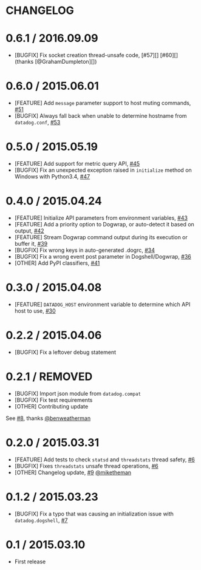 # CHANGELOG

0.6.1 / 2016.09.09
==================
* [BUGFIX] Fix socket creation thread-unsafe code, [#57][] [#60][] (thanks [@GrahamDumpleton][])

0.6.0 / 2015.06.01
==================
* [FEATURE] Add `message` parameter support to host muting commands, [#51][]
* [BUGFIX] Always fall back when unable to determine hostname from `datadog.conf`, [#53][]

0.5.0 / 2015.05.19
==================
* [FEATURE] Add support for metric query API, [#45][]
* [BUGFIX] Fix an unexpected exception raised in `initialize` method on Windows with Python3.4, [#47][]

0.4.0 / 2015.04.24
==================
* [FEATURE] Initialize API parameters from environment variables, [#43][]
* [FEATURE] Add a priority option to Dogwrap, or auto-detect it based on output, [#42][]
* [FEATURE] Stream Dogwrap command output during its execution or buffer it, [#39][]
* [BUGFIX] Fix wrong keys in auto-generated .dogrc, [#34][]
* [BUGFIX] Fix a wrong event post parameter in Dogshell/Dogwrap, [#36][]
* [OTHER] Add PyPI classifiers, [#41][]

0.3.0 / 2015.04.08
==================

* [FEATURE] `DATADOG_HOST` environment variable to determine which API host to use, [#30][]

0.2.2 / 2015.04.06
==================

* [BUGFIX] Fix a leftover debug statement

0.2.1 / REMOVED
==================

* [BUGFIX] Import json module from `datadog.compat`
* [BUGFIX] Fix test requirements
* [OTHER] Contributing update

See [#8][], thanks [@benweatherman][]

0.2.0 / 2015.03.31
==================

* [FEATURE] Add tests to check `statsd` and `threadstats` thread safety, [#6][]
* [BUGFIX] Fixes `threadstats` unsafe thread operations, [#6][]
* [OTHER] Changelog update, [#9][] [@miketheman][]

0.1.2 / 2015.03.23
==================

* [BUGFIX] Fix a typo that was causing an initialization issue with `datadog.dogshell`, [#7][]

0.1 / 2015.03.10
================

- First release

<!--- The following link definition list is generated by PimpMyChangelog --->
[#6]: https://github.com/DataDog/datadogpy/issues/6
[#7]: https://github.com/DataDog/datadogpy/issues/7
[#8]: https://github.com/DataDog/datadogpy/issues/8
[#9]: https://github.com/DataDog/datadogpy/issues/9
[#30]: https://github.com/DataDog/datadogpy/issues/30
[#34]: https://github.com/DataDog/datadogpy/issues/34
[#36]: https://github.com/DataDog/datadogpy/issues/36
[#39]: https://github.com/DataDog/datadogpy/issues/39
[#41]: https://github.com/DataDog/datadogpy/issues/41
[#42]: https://github.com/DataDog/datadogpy/issues/42
[#43]: https://github.com/DataDog/datadogpy/issues/43
[#45]: https://github.com/DataDog/datadogpy/issues/45
[#47]: https://github.com/DataDog/datadogpy/issues/47
[#51]: https://github.com/DataDog/datadogpy/issues/51
[#53]: https://github.com/DataDog/datadogpy/issues/53
[@benweatherman]: https://github.com/benweatherman
[@miketheman]: https://github.com/miketheman
